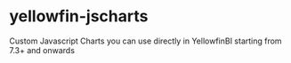 # yellowfin-jscharts
Custom Javascript Charts you can use directly in YellowfinBI starting from 7.3+ and onwards
